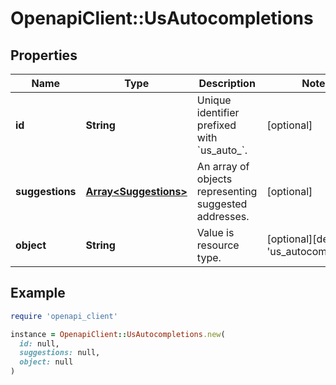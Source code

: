 # OpenapiClient::UsAutocompletions

## Properties

| Name | Type | Description | Notes |
| ---- | ---- | ----------- | ----- |
| **id** | **String** | Unique identifier prefixed with &#x60;us_auto_&#x60;. | [optional] |
| **suggestions** | [**Array&lt;Suggestions&gt;**](Suggestions.md) | An array of objects representing suggested addresses.  | [optional] |
| **object** | **String** | Value is resource type. | [optional][default to &#39;us_autocompletion&#39;] |

## Example

```ruby
require 'openapi_client'

instance = OpenapiClient::UsAutocompletions.new(
  id: null,
  suggestions: null,
  object: null
)
```


